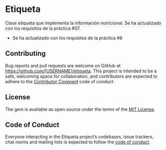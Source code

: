 # Etiqueta
Clase etiqueta que implementa la información nutricional. Se ha actualizado con los requisitos de la práctica #07.
* Se ha actualizado con los requisitos de la práctica #8

## Contributing

Bug reports and pull requests are welcome on GitHub at https://github.com/[USERNAME]/etiqueta. This project is intended to be a safe, welcoming space for collaboration, and contributors are expected to adhere to the [Contributor Covenant](http://contributor-covenant.org) code of conduct.

## License

The gem is available as open source under the terms of the [MIT License](https://opensource.org/licenses/MIT).

## Code of Conduct

Everyone interacting in the Etiqueta project’s codebases, issue trackers, chat rooms and mailing lists is expected to follow the [code of conduct](https://github.com/[USERNAME]/etiqueta/blob/master/CODE_OF_CONDUCT.md).
